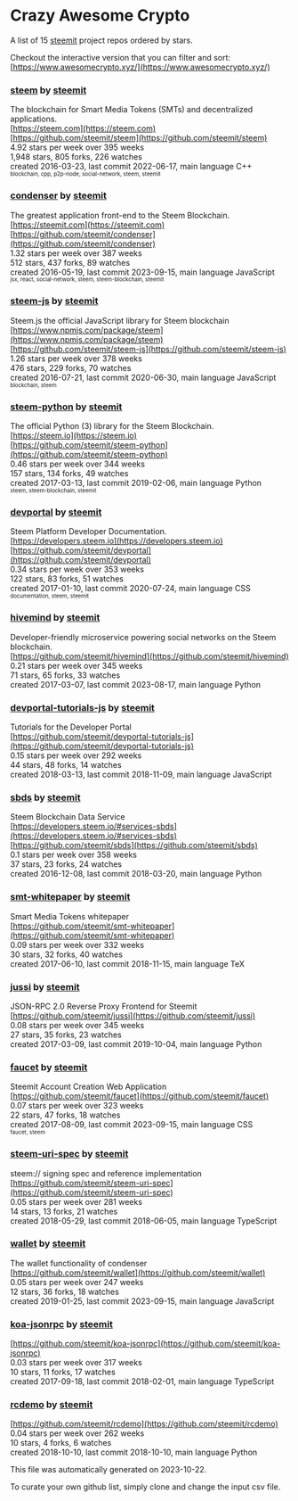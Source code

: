 # Crazy Awesome Crypto
A list of 15 [steemit](https://github.com/steemit) project repos ordered by stars.  

Checkout the interactive version that you can filter and sort: 
[https://www.awesomecrypto.xyz/](https://www.awesomecrypto.xyz/)  


### [steem](https://github.com/steemit/steem) by [steemit](https://github.com/steemit)  
The blockchain for Smart Media Tokens (SMTs) and decentralized applications.  
[https://steem.com](https://steem.com)  
[https://github.com/steemit/steem](https://github.com/steemit/steem)  
4.92 stars per week over 395 weeks  
1,948 stars, 805 forks, 226 watches  
created 2016-03-23, last commit 2022-06-17, main language C++  
<sub><sup>blockchain, cpp, p2p-node, social-network, steem, steemit</sup></sub>


### [condenser](https://github.com/steemit/condenser) by [steemit](https://github.com/steemit)  
The greatest application front-end to the Steem Blockchain.  
[https://steemit.com](https://steemit.com)  
[https://github.com/steemit/condenser](https://github.com/steemit/condenser)  
1.32 stars per week over 387 weeks  
512 stars, 437 forks, 89 watches  
created 2016-05-19, last commit 2023-09-15, main language JavaScript  
<sub><sup>jsx, react, social-network, steem, steem-blockchain, steemit</sup></sub>


### [steem-js](https://github.com/steemit/steem-js) by [steemit](https://github.com/steemit)  
Steem.js the official JavaScript library for Steem blockchain  
[https://www.npmjs.com/package/steem](https://www.npmjs.com/package/steem)  
[https://github.com/steemit/steem-js](https://github.com/steemit/steem-js)  
1.26 stars per week over 378 weeks  
476 stars, 229 forks, 70 watches  
created 2016-07-21, last commit 2020-06-30, main language JavaScript  
<sub><sup>blockchain, steem</sup></sub>


### [steem-python](https://github.com/steemit/steem-python) by [steemit](https://github.com/steemit)  
The official Python (3) library for the Steem Blockchain.  
[https://steem.io](https://steem.io)  
[https://github.com/steemit/steem-python](https://github.com/steemit/steem-python)  
0.46 stars per week over 344 weeks  
157 stars, 134 forks, 49 watches  
created 2017-03-13, last commit 2019-02-06, main language Python  
<sub><sup>steem, steem-blockchain, steemit</sup></sub>


### [devportal](https://github.com/steemit/devportal) by [steemit](https://github.com/steemit)  
Steem Platform Developer Documentation.  
[https://developers.steem.io](https://developers.steem.io)  
[https://github.com/steemit/devportal](https://github.com/steemit/devportal)  
0.34 stars per week over 353 weeks  
122 stars, 83 forks, 51 watches  
created 2017-01-10, last commit 2020-07-24, main language CSS  
<sub><sup>documentation, steem, steemit</sup></sub>


### [hivemind](https://github.com/steemit/hivemind) by [steemit](https://github.com/steemit)  
Developer-friendly microservice powering social networks on the Steem blockchain.  
[https://github.com/steemit/hivemind](https://github.com/steemit/hivemind)  
0.21 stars per week over 345 weeks  
71 stars, 65 forks, 33 watches  
created 2017-03-07, last commit 2023-08-17, main language Python  


### [devportal-tutorials-js](https://github.com/steemit/devportal-tutorials-js) by [steemit](https://github.com/steemit)  
Tutorials for the Developer Portal  
[https://github.com/steemit/devportal-tutorials-js](https://github.com/steemit/devportal-tutorials-js)  
0.15 stars per week over 292 weeks  
44 stars, 48 forks, 14 watches  
created 2018-03-13, last commit 2018-11-09, main language JavaScript  


### [sbds](https://github.com/steemit/sbds) by [steemit](https://github.com/steemit)  
Steem Blockchain Data Service  
[https://developers.steem.io/#services-sbds](https://developers.steem.io/#services-sbds)  
[https://github.com/steemit/sbds](https://github.com/steemit/sbds)  
0.1 stars per week over 358 weeks  
37 stars, 23 forks, 24 watches  
created 2016-12-08, last commit 2018-03-20, main language Python  


### [smt-whitepaper](https://github.com/steemit/smt-whitepaper) by [steemit](https://github.com/steemit)  
Smart Media Tokens whitepaper  
[https://github.com/steemit/smt-whitepaper](https://github.com/steemit/smt-whitepaper)  
0.09 stars per week over 332 weeks  
30 stars, 32 forks, 40 watches  
created 2017-06-10, last commit 2018-11-15, main language TeX  


### [jussi](https://github.com/steemit/jussi) by [steemit](https://github.com/steemit)  
JSON-RPC 2.0 Reverse Proxy Frontend for Steemit  
[https://github.com/steemit/jussi](https://github.com/steemit/jussi)  
0.08 stars per week over 345 weeks  
27 stars, 35 forks, 23 watches  
created 2017-03-09, last commit 2019-10-04, main language Python  


### [faucet](https://github.com/steemit/faucet) by [steemit](https://github.com/steemit)  
Steemit Account Creation Web Application  
[https://github.com/steemit/faucet](https://github.com/steemit/faucet)  
0.07 stars per week over 323 weeks  
22 stars, 47 forks, 18 watches  
created 2017-08-09, last commit 2023-09-15, main language CSS  
<sub><sup>faucet, steem</sup></sub>


### [steem-uri-spec](https://github.com/steemit/steem-uri-spec) by [steemit](https://github.com/steemit)  
steem:// signing spec and reference implementation  
[https://github.com/steemit/steem-uri-spec](https://github.com/steemit/steem-uri-spec)  
0.05 stars per week over 281 weeks  
14 stars, 13 forks, 21 watches  
created 2018-05-29, last commit 2018-06-05, main language TypeScript  


### [wallet](https://github.com/steemit/wallet) by [steemit](https://github.com/steemit)  
The wallet functionality of condenser  
[https://github.com/steemit/wallet](https://github.com/steemit/wallet)  
0.05 stars per week over 247 weeks  
12 stars, 36 forks, 18 watches  
created 2019-01-25, last commit 2023-09-15, main language JavaScript  


### [koa-jsonrpc](https://github.com/steemit/koa-jsonrpc) by [steemit](https://github.com/steemit)  
  
[https://github.com/steemit/koa-jsonrpc](https://github.com/steemit/koa-jsonrpc)  
0.03 stars per week over 317 weeks  
10 stars, 11 forks, 17 watches  
created 2017-09-18, last commit 2018-02-01, main language TypeScript  


### [rcdemo](https://github.com/steemit/rcdemo) by [steemit](https://github.com/steemit)  
  
[https://github.com/steemit/rcdemo](https://github.com/steemit/rcdemo)  
0.04 stars per week over 262 weeks  
10 stars, 4 forks, 6 watches  
created 2018-10-10, last commit 2018-10-10, main language Python  


This file was automatically generated on 2023-10-22.  

To curate your own github list, simply clone and change the input csv file.  